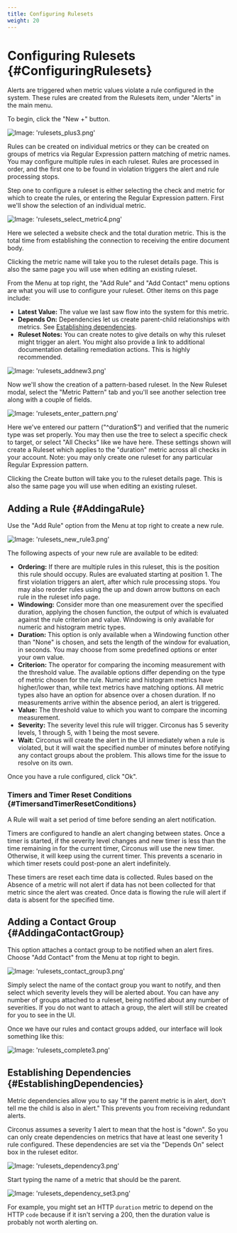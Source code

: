 ```yaml
---
title: Configuring Rulesets
weight: 20
---
```


# Configuring Rulesets {#ConfiguringRulesets}
Alerts are triggered when metric values violate a rule configured in the system.  These rules are created from the Rulesets item, under "Alerts" in the main menu.

To begin, click the "New +" button.

![Image: 'rulesets_plus3.png'](/images/circonus/rulesets_plus3.png)

Rules can be created on individual metrics or they can be created on groups of metrics via Regular Expression pattern matching of metric names. You may configure multiple rules in each ruleset.  Rules are processed in order, and the first one to be found in violation triggers the alert and rule processing stops.

Step one to configure a ruleset is either selecting the check and metric for which to create the rules, or entering the Regular Expression pattern. First we'll show the selection of an individual metric.

![Image: 'rulesets_select_metric4.png'](/images/circonus/rulesets_select_metric4.png)

Here we selected a website check and the total duration metric. This is the total time from establishing the connection to receiving the entire document body.

Clicking the metric name will take you to the ruleset details page. This is also the same page you will use when editing an existing ruleset.

From the Menu at top right, the "Add Rule" and "Add Contact" menu options are what you will use to configure your ruleset.  Other items on this page include:

 * **Latest Value:** The value we last saw flow into the system for this metric.
 * **Depends On:** Dependencies let us create parent-child relationships with metrics.  See [Establishing dependencies](/circonus/alerting/rulesets#EstablishingDependencies).
 * **Ruleset Notes:** You can create notes to give details on why this ruleset might trigger an alert. You might also provide a link to additional documentation detailing remediation actions. This is highly recommended.

![Image: 'rulesets_addnew3.png'](/images/circonus/rulesets_addnew3.png)

Now we'll show the creation of a pattern-based ruleset. In the New Ruleset modal, select the "Metric Pattern" tab and you'll see another selection tree along with a couple of fields.

![Image: 'rulesets_enter_pattern.png'](/images/circonus/rulesets_enter_pattern.png)

Here we've entered our pattern ("^duration$") and verified that the numeric type was set properly. You may then use the tree to select a specific check to target, or select "All Checks" like we have here. These settings shown will create a Ruleset which applies to the "duration" metric across all checks in your account. Note: you may only create one ruleset for any particular Regular Expression pattern.

Clicking the Create button will take you to the ruleset details page. This is also the same page you will use when editing an existing ruleset.

## Adding a Rule {#AddingaRule}

Use the "Add Rule" option from the Menu at top right to create a new rule.

![Image: 'rulesets_new_rule3.png'](/images/circonus/rulesets_new_rule3.png)

The following aspects of your new rule are available to be edited:

 * **Ordering:** If there are multiple rules in this ruleset, this is the position this rule should occupy. Rules are evaluated starting at position 1. The first violation triggers an alert, after which rule processing stops. You may also reorder rules using the up and down arrow buttons on each rule in the ruleset info page.
 * **Windowing:** Consider more than one measurement over the specified duration, applying the chosen function, the output of which is evaluated against the rule criterion and value. Windowing is only available for numeric and histogram metric types.
 * **Duration:** This option is only available when a Windowing function other than "None" is chosen, and sets the length of the window for evaluation, in seconds. You may choose from some predefined options or enter your own value.
 * **Criterion:** The operator for comparing the incoming measurement with the threshold value. The available options differ depending on the type of metric chosen for the rule. Numeric and histogram metrics have higher/lower than, while text metrics have matching options. All metric types also have an option for absence over a chosen duration. If no measurements arrive within the absence period, an alert is triggered.
 * **Value:** The threshold value to which you want to compare the incoming measurement.
 * **Severity:** The severity level this rule will trigger.  Circonus has 5 severity levels, 1 through 5, with 1 being the most severe.
 * **Wait:** Circonus will create the alert in the UI immediately when a rule is violated, but it will wait the specified number of minutes before notifying any contact groups about the problem. This allows time for the issue to resolve on its own.

Once you have a rule configured, click "Ok".


### Timers and Timer Reset Conditions {#TimersandTimerResetConditions}

A Rule will wait a set period of time before sending an alert notification.

Timers are configured to handle an alert changing between states. Once a timer is started, if the severity level changes and new timer is less than the time remaining in for the current timer, Circonus will use the new timer. Otherwise, it will keep using the current timer. This prevents a scenario in which timer resets could post-pone an alert indefinitely.

These timers are reset each time data is collected. Rules based on the Absence of a metric will not alert if data has not been collected for that metric since the alert was created. Once data is flowing the rule will alert if data is absent for the specified time.


## Adding a Contact Group {#AddingaContactGroup}

This option attaches a contact group to be notified when an alert fires.  Choose "Add Contact" from the Menu at top right to begin.

![Image: 'rulesets_contact_group3.png'](/images/circonus/rulesets_contact_group3.png)

Simply select the name of the contact group you want to notify, and then select which severity levels they will be alerted about.  You can have any number of groups attached to a ruleset, being notified about any number of severities.  If you do not want to attach a group, the alert will still be created for you to see in the UI.

Once we have our rules and contact groups added, our interface will look something like this:

![Image: 'rulesets_complete3.png'](/images/circonus/rulesets_complete3.png)


## Establishing Dependencies {#EstablishingDependencies}

Metric dependencies allow you to say "If the parent metric is in alert, don't tell me the child is also in alert." This prevents you from receiving redundant alerts.

Circonus assumes a severity 1 alert to mean that the host is "down".  So you can only create dependencies on metrics that have at least one severity 1 rule configured.  These dependencies are set via the "Depends On" select box in the ruleset editor.

![Image: 'rulesets_dependency3.png'](/images/circonus/rulesets_dependency3.png)

Start typing the name of a metric that should be the parent.

![Image: 'rulesets_dependency_set3.png'](/images/circonus/rulesets_dependency_set3.png)

For example, you might set an HTTP `duration` metric to depend on the HTTP `code` because if it isn't serving a 200, then the duration value is probably not worth alerting on.
